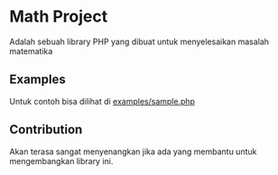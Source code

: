 # Math Project
Adalah sebuah library PHP yang dibuat untuk menyelesaikan masalah matematika

## Examples
Untuk contoh bisa dilihat di [examples/sample.php](examples/sample.php)

## Contribution
Akan terasa sangat menyenangkan jika ada yang membantu untuk mengembangkan library ini.
